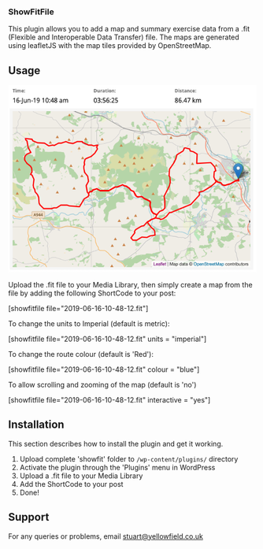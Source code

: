 ### ShowFitFile

This plugin allows you to add a map and summary exercise data from a .fit (Flexible and Interoperable Data Transfer) file. The maps are generated using leafletJS with the map tiles provided by OpenStreetMap.

## Usage

![Sample](/images/SuieMap.png)

Upload the .fit file to your Media Library, then simply create a map from the file by adding the following ShortCode to your post:

[showfitfile file="2019-06-16-10-48-12.fit"]

To change the units to Imperial (default is metric):

[showfitfile file="2019-06-16-10-48-12.fit" units = "imperial"]

To change the route colour (default is 'Red'):

[showfitfile file="2019-06-16-10-48-12.fit" colour = "blue"]

To allow scrolling and zooming of the map (default is 'no')

[showfitfile file="2019-06-16-10-48-12.fit" interactive = "yes"]

## Installation

This section describes how to install the plugin and get it working.

1. Upload complete 'showfit' folder to `/wp-content/plugins/` directory
1. Activate the plugin through the 'Plugins' menu in WordPress
1. Upload a .fit file to your Media Library
1. Add the ShortCode to your post
1. Done!

## Support

For any queries or problems, email stuart@yellowfield.co.uk

